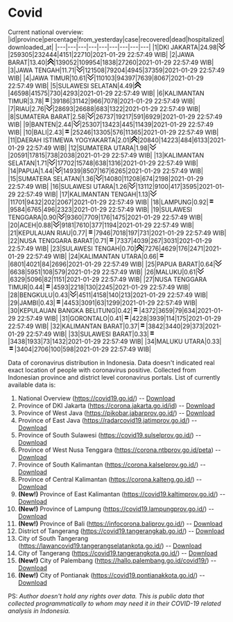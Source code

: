# Covid
Current national overview:
|id|province|percentage|from_yesterday|case|recovered|dead|hospitalized|downloaded_at|
|---|---|---|---|---|---|---|---|---|
|1|DKI JAKARTA|24.98|![down](https://github.com/ariefrachmannn/covid/raw/master/img/rsz_down.png)|259305|232444|4151|22710|2021-01-29 22:57:49 WIB|
|2|JAWA BARAT|13.40|![up](https://github.com/ariefrachmannn/covid/raw/master/img/rsz_img_186982.png)|139052|109954|1838|27260|2021-01-29 22:57:49 WIB|
|3|JAWA TENGAH|11.71|![down](https://github.com/ariefrachmannn/covid/raw/master/img/rsz_down.png)|121508|79204|4945|37359|2021-01-29 22:57:49 WIB|
|4|JAWA TIMUR|10.61|![down](https://github.com/ariefrachmannn/covid/raw/master/img/rsz_down.png)|110103|94397|7639|8067|2021-01-29 22:57:49 WIB|
|5|SULAWESI SELATAN|4.49|![up](https://github.com/ariefrachmannn/covid/raw/master/img/rsz_img_186982.png)|46598|41575|730|4293|2021-01-29 22:57:49 WIB|
|6|KALIMANTAN TIMUR|3.78|![equal](https://github.com/ariefrachmannn/covid/raw/master/img/rsz_equal.png)|39186|31142|966|7078|2021-01-29 22:57:49 WIB|
|7|RIAU|2.76|![down](https://github.com/ariefrachmannn/covid/raw/master/img/rsz_down.png)|28693|26688|683|1322|2021-01-29 22:57:49 WIB|
|8|SUMATERA BARAT|2.58|![down](https://github.com/ariefrachmannn/covid/raw/master/img/rsz_down.png)|26737|19217|591|6929|2021-01-29 22:57:49 WIB|
|9|BANTEN|2.44|![down](https://github.com/ariefrachmannn/covid/raw/master/img/rsz_down.png)|25307|13423|445|11439|2021-01-29 22:57:49 WIB|
|10|BALI|2.43|![equal](https://github.com/ariefrachmannn/covid/raw/master/img/rsz_equal.png)|25246|13305|576|11365|2021-01-29 22:57:49 WIB|
|11|DAERAH ISTIMEWA YOGYAKARTA|2.01|![up](https://github.com/ariefrachmannn/covid/raw/master/img/rsz_img_186982.png)|20840|14223|484|6133|2021-01-29 22:57:49 WIB|
|12|SUMATERA UTARA|1.98|![down](https://github.com/ariefrachmannn/covid/raw/master/img/rsz_down.png)|20591|17815|738|2038|2021-01-29 22:57:49 WIB|
|13|KALIMANTAN SELATAN|1.71|![down](https://github.com/ariefrachmannn/covid/raw/master/img/rsz_down.png)|17702|15748|638|1316|2021-01-29 22:57:49 WIB|
|14|PAPUA|1.44|![down](https://github.com/ariefrachmannn/covid/raw/master/img/rsz_down.png)|14939|8507|167|6265|2021-01-29 22:57:49 WIB|
|15|SUMATERA SELATAN|1.36|![down](https://github.com/ariefrachmannn/covid/raw/master/img/rsz_down.png)|14080|11208|674|2198|2021-01-29 22:57:49 WIB|
|16|SULAWESI UTARA|1.26|![down](https://github.com/ariefrachmannn/covid/raw/master/img/rsz_down.png)|13112|9100|417|3595|2021-01-29 22:57:49 WIB|
|17|KALIMANTAN TENGAH|1.13|![down](https://github.com/ariefrachmannn/covid/raw/master/img/rsz_down.png)|11701|9432|202|2067|2021-01-29 22:57:49 WIB|
|18|LAMPUNG|0.92|![equal](https://github.com/ariefrachmannn/covid/raw/master/img/rsz_equal.png)|9584|6765|496|2323|2021-01-29 22:57:49 WIB|
|19|SULAWESI TENGGARA|0.90|![down](https://github.com/ariefrachmannn/covid/raw/master/img/rsz_down.png)|9360|7709|176|1475|2021-01-29 22:57:49 WIB|
|20|ACEH|0.88|![down](https://github.com/ariefrachmannn/covid/raw/master/img/rsz_down.png)|9181|7610|377|1194|2021-01-29 22:57:49 WIB|
|21|KEPULAUAN RIAU|0.77|![equal](https://github.com/ariefrachmannn/covid/raw/master/img/rsz_equal.png)|7946|7018|197|731|2021-01-29 22:57:49 WIB|
|22|NUSA TENGGARA BARAT|0.71|![equal](https://github.com/ariefrachmannn/covid/raw/master/img/rsz_equal.png)|7337|4039|267|3031|2021-01-29 22:57:49 WIB|
|23|SULAWESI TENGAH|0.70|![up](https://github.com/ariefrachmannn/covid/raw/master/img/rsz_img_186982.png)|7276|4629|176|2471|2021-01-29 22:57:49 WIB|
|24|KALIMANTAN UTARA|0.66|![equal](https://github.com/ariefrachmannn/covid/raw/master/img/rsz_equal.png)|6801|4021|84|2696|2021-01-29 22:57:49 WIB|
|25|PAPUA BARAT|0.64|![down](https://github.com/ariefrachmannn/covid/raw/master/img/rsz_down.png)|6638|5951|108|579|2021-01-29 22:57:49 WIB|
|26|MALUKU|0.61|![down](https://github.com/ariefrachmannn/covid/raw/master/img/rsz_down.png)|6329|5096|82|1151|2021-01-29 22:57:49 WIB|
|27|NUSA TENGGARA TIMUR|0.44|![equal](https://github.com/ariefrachmannn/covid/raw/master/img/rsz_equal.png)|4593|2218|130|2245|2021-01-29 22:57:49 WIB|
|28|BENGKULU|0.43|![down](https://github.com/ariefrachmannn/covid/raw/master/img/rsz_down.png)|4511|4158|140|213|2021-01-29 22:57:49 WIB|
|29|JAMBI|0.43|![equal](https://github.com/ariefrachmannn/covid/raw/master/img/rsz_equal.png)|4453|3091|63|1299|2021-01-29 22:57:49 WIB|
|30|KEPULAUAN BANGKA BELITUNG|0.42|![equal](https://github.com/ariefrachmannn/covid/raw/master/img/rsz_equal.png)|4372|3659|79|634|2021-01-29 22:57:49 WIB|
|31|GORONTALO|0.41|![equal](https://github.com/ariefrachmannn/covid/raw/master/img/rsz_equal.png)|4228|3939|114|175|2021-01-29 22:57:49 WIB|
|32|KALIMANTAN BARAT|0.37|![equal](https://github.com/ariefrachmannn/covid/raw/master/img/rsz_equal.png)|3842|3440|29|373|2021-01-29 22:57:49 WIB|
|33|SULAWESI BARAT|0.33|![equal](https://github.com/ariefrachmannn/covid/raw/master/img/rsz_equal.png)|3438|1933|73|1432|2021-01-29 22:57:49 WIB|
|34|MALUKU UTARA|0.33|![equal](https://github.com/ariefrachmannn/covid/raw/master/img/rsz_equal.png)|3404|2706|100|598|2021-01-29 22:57:49 WIB|

Data of coronavirus distribution in Indonesia. Data doesn't indicated real exact location of people with coronavirus positive. Collected from Indonesian province and district level coronavirus portals. List of currently available data is:
1. National Overview (https://covid19.go.id/) -- [Download](https://www.dropbox.com/s/66ly270fw4y76fx/covid_nasional.csv?dl=0)
2. Province of DKI Jakarta (https://corona.jakarta.go.id/id) -- [Download](https://riwayat-file-covid-19-dki-jakarta-jakartagis.hub.arcgis.com/)
3. Province of West Java (https://pikobar.jabarprov.go.id/) -- [Download](https://www.dropbox.com/s/alg0zp60fylq6cn/covid_jabar.csv?dl=0)
4. Province of East Java (https://radarcovid19.jatimprov.go.id/) -- [Download](https://www.dropbox.com/sh/e7vtgcnl4ckbvr4/AADo9UMRDZvrhHn66qTHZOvNa?dl=0)
5. Province of South Sulawesi (https://covid19.sulselprov.go.id/) -- [Download](https://www.dropbox.com/s/z5ek23lwcztj7z7/covid_sulsel.csv?dl=0)
6. Province of West Nusa Tenggara (https://corona.ntbprov.go.id/peta) -- [Download](https://www.dropbox.com/s/4p2k93n42xx0c00/covid_ntb.csv?dl=0)
7. Province of South Kalimantan (https://corona.kalselprov.go.id/) -- [Download](https://www.dropbox.com/sh/7aa2kvz8lb04pzz/AADH1Oj5oFMw2mp-D3JStPRsa?dl=0)
8. Province of Central Kalimantan (https://corona.kalteng.go.id/) -- [Download](https://www.dropbox.com/s/9q01v5r3ys2ozk4/covid_kalteng.csv?dl=0)
9. **(New!)** Province of East Kalimantan (https://covid19.kaltimprov.go.id/) -- [Download](https://www.dropbox.com/sh/qhpxj532nm80goa/AAB6ek_fp1__ieTR0TFQpfIga?dl=0)
10. **(New!)** Province of Lampung (https://covid19.lampungprov.go.id/) -- [Download](https://www.dropbox.com/s/ecuew6oa9kzwqwx/covid_lampung.csv?dl=0)
11. **(New!)** Province of Bali (https://infocorona.baliprov.go.id/) -- [Download](https://www.dropbox.com/sh/iceiwun4ufttmiu/AAC7dSRMpfTjPI1Lfzw-LeCUa?dl=0)
12. District of Tangerang (https://covid19.tangerangkab.go.id/) -- [Download](https://www.dropbox.com/sh/yxovyy6sy5bnz4p/AACZzVHinisKmz8oQWyQJ3nua?dl=0)
13. City of South Tangerang (https://lawancovid19.tangerangselatankota.go.id/) -- [Download](https://www.dropbox.com/s/zlvxo4ivswdzmle/covid_tangsel.csv?dl=0)
14. City of Tangerang (https://covid19.tangerangkota.go.id/) -- [Download](https://www.dropbox.com/s/e53224kvdrpjzy0/covid_tangkot.csv?dl=0)
15. **(New!)** City of Palembang (https://hallo.palembang.go.id/covid19/) -- [Download](https://www.dropbox.com/sh/oj17bhwhlpjht9e/AABZEG-OiaSaFvikATDx6coEa?dl=0)
16. **(New!)** City of Pontianak (https://covid19.pontianakkota.go.id/) -- [Download](https://www.dropbox.com/sh/66if3y4ly51j4sh/AADQ-zwLGa7Kz4ZzJgDw2-3na?dl=0)

PS: *Author doesn't hold any rights over data. This is public data that collected programmatically to whom may need it in their COVID-19 related analysis in Indonesia.*
